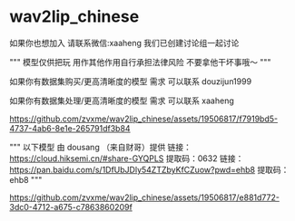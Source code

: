 # wav2lip_chinese

如果你也想加入 请联系微信:xaaheng 我们已创建讨论组一起讨论

"""
模型仅供把玩 用作其他作用自行承担法律风险 不要拿他干坏事哦～
"""

如果你有数据集购买/更高清晰度的模型 需求 可以联系 douzijun1999

如果你有数据集处理/更高清晰度的模型 需求 可以联系 xaaheng


https://github.com/zvxme/wav2lip_chinese/assets/19506817/f7919bd5-4737-4ab6-8e1e-265791df3b84


"""
以下模型 由 dousang （来自财哥）提供
链接：https://cloud.hiksemi.cn/#share-GYQPLS 提取码：0632
链接：https://pan.baidu.com/s/1DfUbJDly54ZTZbyKfCZuow?pwd=ehb8 提取码：ehb8 
"""




https://github.com/zvxme/wav2lip_chinese/assets/19506817/e881d772-3dc0-4712-a675-c7863860209f

